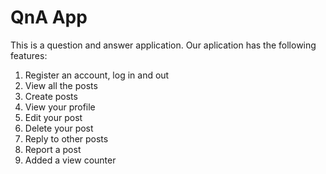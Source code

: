 # QnA App
This is a question and answer application. Our aplication has the following features:
1. Register an account, log in and out
2. View all the posts
3. Create posts
4. View your profile
5. Edit your post
6. Delete your post
7. Reply to other posts
8. Report a post
9. Added a view counter

